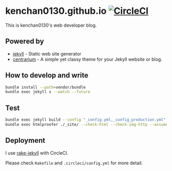 # kenchan0130.github.io [![CircleCI](https://circleci.com/gh/kenchan0130/kenchan0130.github.io/tree/development.svg?style=svg)](https://circleci.com/gh/kenchan0130/kenchan0130.github.io/tree/development)

This is kenchan0130's web developer blog.

## Powered by

- [jekyll](https://jekyllrb.com/) - Static web site generator
- [centrarium](https://github.com/bencentra/centrarium) - A simple yet classy theme for your Jekyll website or blog.

## How to develop and write

```sh
bundle install --path=vendor/bundle
bundle exec jekyll s --watch --future
```

## Test

```sh
bundle exec jekyll build --config "_config.yml,_config_production.yml"
bundle exec htmlproofer ./_site/ --check-html --check-img-http --assume-extension
```

## Deployment

I use [rake-jekyll](https://github.com/jirutka/rake-jekyll) with CircleCI.

Please check `Rakefile` and `.circleci/config.yml` for more detail.
